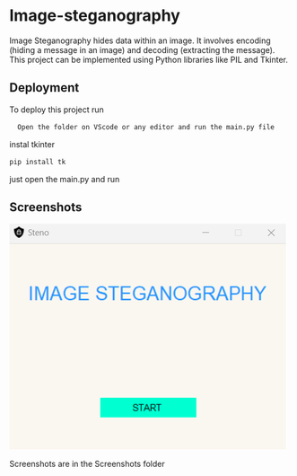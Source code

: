 
# Image-steganography

Image Steganography hides data within an image. It involves encoding (hiding a message in an image) and decoding (extracting the message). This project can be implemented using Python libraries like PIL and Tkinter.




## Deployment

To deploy this project run

```bash
  Open the folder on VScode or any editor and run the main.py file
```
instal tkinter

```bash
pip install tk
```
just open the main.py and run

## Screenshots
![Alt text](Img-steno/Screenshots/1.png)



Screenshots are in the Screenshots folder 


